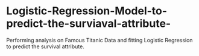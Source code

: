 # Logistic-Regression-Model-to-predict-the-surviaval-attribute-
Performing analysis on Famous Titanic Data and fitting Logistic Regression to predict the survival attribute.
